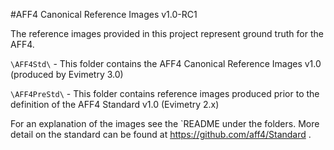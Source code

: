 #AFF4 Canonical Reference Images v1.0-RC1

The reference images provided in this project represent ground truth for the AFF4.

`\AFF4Std\` 		- This folder contains the AFF4 Canonical Reference Images v1.0 (produced by Evimetry 3.0)

`\AFF4PreStd\`	- This folder contains reference images produced prior to the definition of the AFF4 Standard v1.0 (Evimetry 2.x)

 For an explanation of the images see the `README under the folders. 
 More detail on the standard can be found at https://github.com/aff4/Standard .
 



